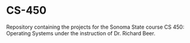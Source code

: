 # CS-450
Repository containing the projects for the Sonoma State course CS 450: Operating Systems under the instruction of Dr. Richard Beer.
